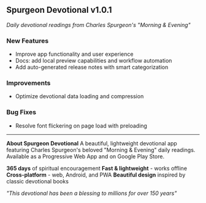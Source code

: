 ## Spurgeon Devotional v1.0.1

*Daily devotional readings from Charles Spurgeon's "Morning & Evening"*

### New Features
- Improve app functionality and user experience
- Docs: add local preview capabilities and workflow automation
- Add auto-generated release notes with smart categorization

### Improvements
- Optimize devotional data loading and compression

### Bug Fixes
- Resolve font flickering on page load with preloading

---

**About Spurgeon Devotional**
A beautiful, lightweight devotional app featuring Charles Spurgeon's beloved "Morning & Evening" daily readings. Available as a Progressive Web App and on Google Play Store.

**365 days** of spiritual encouragement
**Fast & lightweight** - works offline
**Cross-platform** - web, Android, and PWA
**Beautiful design** inspired by classic devotional books

*"This devotional has been a blessing to millions for over 150 years"*